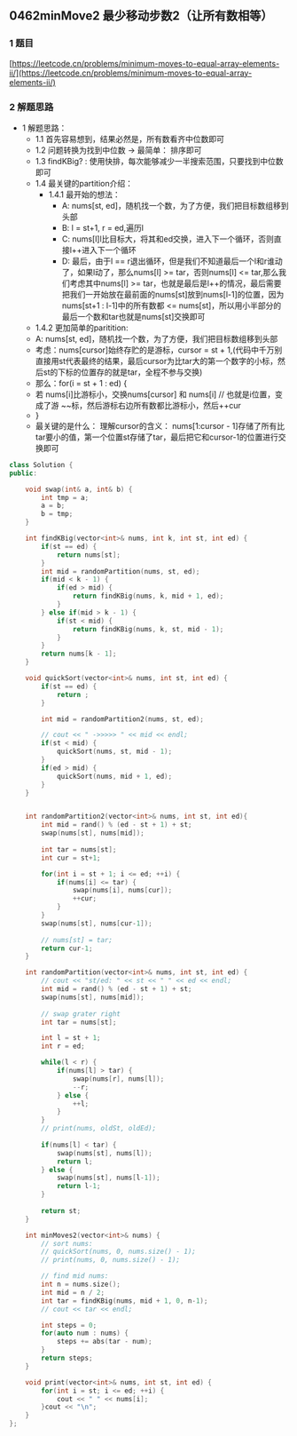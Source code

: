 ## 0462minMove2 最少移动步数2（让所有数相等）

### 1 题目
[https://leetcode.cn/problems/minimum-moves-to-equal-array-elements-ii/](https://leetcode.cn/problems/minimum-moves-to-equal-array-elements-ii/)

### 2 解题思路
- 1 解题思路：
  - 1.1 首先容易想到，结果必然是，所有数看齐中位数即可
  - 1.2 问题转换为找到中位数 -> 最简单： 排序即可
  - 1.3 findKBig? : 使用快排，每次能够减少一半搜索范围，只要找到中位数即可
  - 1.4 最关键的partition介绍：
    - 1.4.1 最开始的想法： 
      - A: nums[st, ed]，随机找一个数，为了方便，我们把目标数组移到头部
      - B: l = st+1, r = ed,遍历l
      - C: nums[l]l比目标大，将其和ed交换，进入下一个循环，否则直接l++进入下一个循环
      - D: 最后，由于l == r退出循环，但是我们不知道最后一个l和r谁动了，如果l动了，那么nums[l] >= tar，否则nums[l] <= tar,那么我们考虑其中nums[l] >= tar，也就是最后是l++的情况，最后需要把我们一开始放在最前面的nums[st]放到nums[l-1]的位置，因为nums[st+1 : l-1]中的所有数都 <= nums[st]，所以用小半部分的最后一个数和tar也就是nums[st]交换即可
   - 1.4.2 更加简单的paritition:
    - A: nums[st, ed]，随机找一个数，为了方便，我们把目标数组移到头部
    - 考虑：nums[cursor]始终存贮的是游标，cursor = st + 1,(代码中千万别直接用st代表最终的结果，最后cursor为比tar大的第一个数字的小标，然后st的下标的位置存的就是tar，全程不参与交换)
    - 那么：for(i = st + 1 : ed) {
    -    若 nums[i]比游标小，交换nums[cursor] 和 nums[i] // 也就是i位置，变成了游 ~~标，然后游标右边所有数都比游标小，然后++cur
    - }
    - 最关键的是什么： 理解cursor的含义： nums[1:cursor - 1]存储了所有比tar要小的值，第一个位置st存储了tar，最后把它和cursor-1的位置进行交换即可

```cpp
class Solution {
public:

    void swap(int& a, int& b) {
        int tmp = a;
        a = b;
        b = tmp;
    }

    int findKBig(vector<int>& nums, int k, int st, int ed) {
        if(st == ed) {
            return nums[st];
        }
        int mid = randomPartition(nums, st, ed);
        if(mid < k - 1) {
            if(ed > mid) {
                return findKBig(nums, k, mid + 1, ed);
            }
        } else if(mid > k - 1) {
            if(st < mid) {
                return findKBig(nums, k, st, mid - 1);
            }
        }
        return nums[k - 1];
    }

    void quickSort(vector<int>& nums, int st, int ed) {
        if(st == ed) {
            return ;
        }

        int mid = randomPartition2(nums, st, ed);

        // cout << " ->>>>> " << mid << endl;
        if(st < mid) {
            quickSort(nums, st, mid - 1);
        }
        if(ed > mid) {
            quickSort(nums, mid + 1, ed);
        }
    }


    int randomPartition2(vector<int>& nums, int st, int ed){        
        int mid = rand() % (ed - st + 1) + st;
        swap(nums[st], nums[mid]);
        
        int tar = nums[st];
        int cur = st+1;

        for(int i = st + 1; i <= ed; ++i) {
            if(nums[i] <= tar) {
                swap(nums[i], nums[cur]);
                ++cur;
            }
        }
        swap(nums[st], nums[cur-1]);
        
        // nums[st] = tar;
        return cur-1;
    }

    int randomPartition(vector<int>& nums, int st, int ed) {
        // cout << "st/ed: " << st << " " << ed << endl;
        int mid = rand() % (ed - st + 1) + st;
        swap(nums[st], nums[mid]);
        
        // swap grater right
        int tar = nums[st];

        int l = st + 1;
        int r = ed;

        while(l < r) {
            if(nums[l] > tar) {
                swap(nums[r], nums[l]);
                --r;
            } else {
                ++l;
            }
        }
        // print(nums, oldSt, oldEd);
        
        if(nums[l] < tar) {
            swap(nums[st], nums[l]);
            return l;
        } else {
            swap(nums[st], nums[l-1]);
            return l-1;
        }
        
        return st;
    }

    int minMoves2(vector<int>& nums) {
        // sort nums:
        // quickSort(nums, 0, nums.size() - 1);
        // print(nums, 0, nums.size() - 1);

        // find mid nums:
        int n = nums.size();
        int mid = n / 2;
        int tar = findKBig(nums, mid + 1, 0, n-1);
        // cout << tar << endl;

        int steps = 0;
        for(auto num : nums) {
            steps += abs(tar - num);
        }
        return steps;
    }

    void print(vector<int>& nums, int st, int ed) {
        for(int i = st; i <= ed; ++i) {
            cout << " " << nums[i];
        }cout << "\n";
    }
};
```